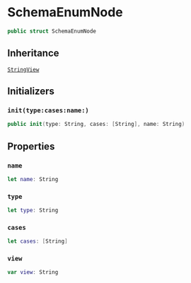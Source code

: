 # SchemaEnumNode

``` swift
public struct SchemaEnumNode
```

## Inheritance

[`StringView`](/StringView)

## Initializers

### `init(type:cases:name:)`

``` swift
public init(type: String, cases: [String], name: String)
```

## Properties

### `name`

``` swift
let name: String
```

### `type`

``` swift
let type: String
```

### `cases`

``` swift
let cases: [String]
```

### `view`

``` swift
var view: String
```
